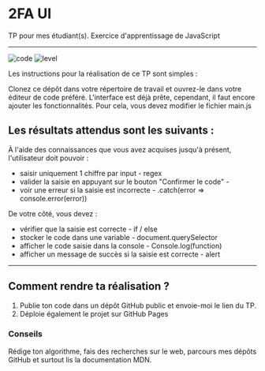 # 2FA UI
TP pour mes étudiant(s). Exercice d'apprentissage de JavaScript

---

![code](https://sosdevtips.b-cdn.net/github-badges/JUNIOR.svg) ![level](https://sosdevtips.b-cdn.net/github-badges/JAVASCRIPT.svg)

Les instructions pour la réalisation de ce TP sont simples :

Clonez ce dépôt dans votre répertoire de travail et ouvrez-le dans votre éditeur de code préféré.
L'interface est déjà prête, cependant, il faut encore ajouter les fonctionnalités. Pour cela, vous devez modifier le fichier main.js

## Les résultats attendus sont les suivants :

À l'aide des connaissances que vous avez acquises jusqu'à présent, l'utilisateur doit pouvoir :

- saisir uniquement 1 chiffre par input - regex 
- valider la saisie en appuyant sur le bouton "Confirmer le code" - 
- voir une erreur si la saisie est incorrecte - .catch(error => console.error(error))

De votre côté, vous devez :

- vérifier que la saisie est correcte - if / else
- stocker le code dans une variable - document.querySelector
- afficher le code saisie dans la console - Console.log(function)
- afficher un message de succès si la saisie est correcte - alert

---

## Comment rendre ta réalisation ?
1. Publie ton code dans un dépôt GitHub public et envoie-moi le lien du TP.
2. Déploie également le projet sur GitHub Pages

### Conseils
Rédige ton algorithme, fais des recherches sur le web, parcours mes dépôts GitHub et surtout lis la documentation MDN.
